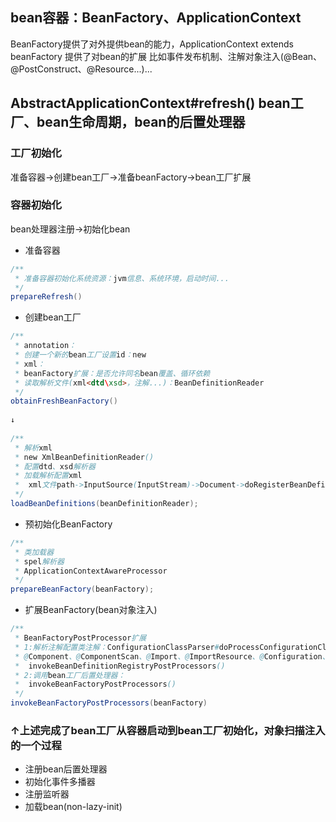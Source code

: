 ## bean容器：BeanFactory、ApplicationContext
BeanFactory提供了对外提供bean的能力，ApplicationContext extends beanFactory 提供了对bean的扩展 比如事件发布机制、注解对象注入(@Bean、@PostConstruct、@Resource...)...

## AbstractApplicationContext#refresh() bean工厂、bean生命周期，bean的后置处理器
### 工厂初始化
准备容器→创建bean工厂→准备beanFactory→bean工厂扩展
### 容器初始化
bean处理器注册→初始化bean

- 准备容器
```java
/**
 * 准备容器初始化系统资源：jvm信息、系统环境，启动时间...
 */
prepareRefresh()
```
- 创建bean工厂
```java
/**
 * annotation：
 * 创建一个新的bean工厂设置id：new
 * xml：
 * beanFactory扩展：是否允许同名bean覆盖、循环依赖
 * 读取解析文件(xml<dtd\xsd>，注解...)：BeanDefinitionReader
 */
obtainFreshBeanFactory()
        
↓
        
/**
 * 解析xml
 * new XmlBeanDefinitionReader()
 * 配置dtd、xsd解析器
 * 加载解析配置xml
 *  xml文件path->InputSource(InputStream)->Document->doRegisterBeanDefinitions<存储到DefaultListableBeanFactory#beanDefinitionMap>
 */
loadBeanDefinitions(beanDefinitionReader);

```

- 预初始化BeanFactory
```java
/**
 * 类加载器
 * spel解析器
 * ApplicationContextAwareProcessor
 */
prepareBeanFactory(beanFactory);

```

- 扩展BeanFactory(bean对象注入)
```java
/**
 * BeanFactoryPostProcessor扩展
 * 1:解析注解配置类注解：ConfigurationClassParser#doProcessConfigurationClass
 * @Component、@ComponentScan、@Import、@ImportResource、@Configuration、@Bean...→（postProcessor.postProcessBeanDefinitionRegistry）
 *  invokeBeanDefinitionRegistryPostProcessors()
 * 2:调用bean工厂后置处理器：
 *  invokeBeanFactoryPostProcessors()
 */
invokeBeanFactoryPostProcessors(beanFactory)
```
### ↑上述完成了bean工厂从容器启动到bean工厂初始化，对象扫描注入的一个过程


- 注册bean后置处理器
- 初始化事件多播器
- 注册监听器
- 加载bean(non-lazy-init)


